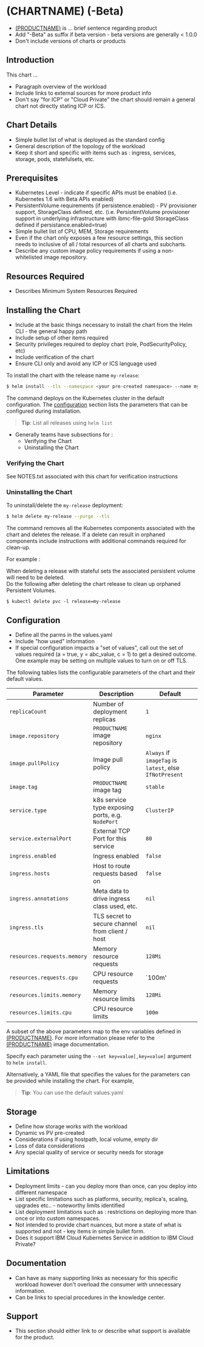 # (CHARTNAME) (-Beta)
* [(PRODUCTNAME)](https://<PRODUCTURL>) is ... brief sentence regarding product
* Add "-Beta" as suffix if beta version - beta versions are generally < 1.0.0
* Don't include versions of charts or products

## Introduction
This chart ...
* Paragraph overview of the workload
* Include links to external sources for more product info
* Don't say "for ICP" or "Cloud Private" the chart should remain a general chart not directly stating ICP or ICS. 

## Chart Details
* Simple bullet list of what is deployed as the standard config
* General description of the topology of the workload 
* Keep it short and specific with items such as : ingress, services, storage, pods, statefulsets, etc. 

## Prerequisites
* Kubernetes Level - indicate if specific APIs must be enabled (i.e. Kubernetes 1.6 with Beta APIs enabled)
* PersistentVolume requirements (if persistence.enabled) - PV provisioner support, StorageClass defined, etc. (i.e. PersistentVolume provisioner support in underlying infrastructure with ibmc-file-gold StorageClass defined if persistance.enabled=true)
* Simple bullet list of CPU, MEM, Storage requirements
* Even if the chart only exposes a few resource settings, this section needs to inclusive of all / total resources of all charts and subcharts.
* Describe any custom image policy requirements if using a non-whitelisted image repository.

## Resources Required
* Describes Minimum System Resources Required

## Installing the Chart
* Include at the basic things necessary to install the chart from the Helm CLI - the general happy path
* Include setup of other items required
* Security privileges required to deploy chart (role, PodSecurityPolicy, etc)
* Include verification of the chart 
* Ensure CLI only and avoid any ICP or ICS language used

To install the chart with the release name `my-release`:

```bash
$ helm install --tls --namespace <your pre-created namespace> --name my-release stable/<chartname>
```

The command deploys <Chart name> on the Kubernetes cluster in the default configuration. The [configuration](#configuration) section lists the parameters that can be configured during installation.


> **Tip**: List all releases using `helm list`

* Generally teams have subsections for : 
   * Verifying the Chart
   * Uninstalling the Chart

### Verifying the Chart
See NOTES.txt associated with this chart for verification instructions

### Uninstalling the Chart

To uninstall/delete the `my-release` deployment:

```bash
$ helm delete my-release --purge --tls
```

The command removes all the Kubernetes components associated with the chart and deletes the release.  If a delete can result in orphaned components include instructions with additional commands required for clean-up.  

For example :

When deleting a release with stateful sets the associated persistent volume will need to be deleted.  
Do the following after deleting the chart release to clean up orphaned Persistent Volumes.

```console
$ kubectl delete pvc -l release=my-release
```

## Configuration
* Define all the parms in the values.yaml 
* Include "how used" information
* If special configuration impacts a "set of values", call out the set of values required (a = true, y = abc_value, c = 1) to get a desired outcome. One example may be setting on multiple values to turn on or off TLS. 

The following tables lists the configurable parameters of the <CHARTNAME> chart and their default values.

| Parameter                  | Description                                     | Default                                                    |
| -----------------------    | ---------------------------------------------   | ---------------------------------------------------------- |
| `replicaCount`             | Number of deployment replicas                   | `1`                                                        |
| `image.repository`         | `PRODUCTNAME` image repository                  | `nginx`                                                    |
| `image.pullPolicy`         | Image pull policy                               | `Always` if `imageTag` is `latest`, else `IfNotPresent`    |
| `image.tag`                | `PRODUCTNAME` image tag                         | `stable`                                                   |
| `service.type`             | k8s service type exposing ports, e.g. `NodePort`| `ClusterIP`                                                |
| `service.externalPort`     | External TCP Port for this service              | `80`                                                       |
| `ingress.enabled`          | Ingress enabled                                 | `false`                                                    |
| `ingress.hosts`            | Host to route requests based on                 | `false`                                                    |
| `ingress.annotations`      | Meta data to drive ingress class used, etc.     | `nil`                                                      |
| `ingress.tls`              | TLS secret to secure channel from client / host | `nil`                                                      |
| `resources.requests.memory`| Memory resource requests                        | `128Mi`                                                    |
| `resources.requests.cpu`   | CPU resource requests                           | `100m'                                                     |
| `resources.limits.memory`  | Memory resource limits                          | `128Mi`                                                    |
| `resources.limits.cpu`     | CPU resource limits                             | `100m`                                                     |


A subset of the above parameters map to the env variables defined in [(PRODUCTNAME)](PRODUCTDOCKERURL). For more information please refer to the [(PRODUCTNAME)](PRODUCTDOCKERURL) image documentation.

Specify each parameter using the `--set key=value[,key=value]` argument to `helm install`.

Alternatively, a YAML file that specifies the values for the parameters can be provided while installing the chart. For example,

> **Tip**: You can use the default values.yaml

## Storage
* Define how storage works with the workload
* Dynamic vs PV pre-created
* Considerations if using hostpath, local volume, empty dir
* Loss of data considerations
* Any special quality of service or security needs for storage

## Limitations
* Deployment limits - can you deploy more than once, can you deploy into different namespace
* List specific limitations such as platforms, security, replica's, scaling, upgrades etc.. - noteworthy limits identified
* List deployment limitations such as : restrictions on deploying more than once or into custom namespaces. 
* Not intended to provide chart nuances, but more a state of what is supported and not - key items in simple bullet form.
* Does it support IBM Cloud Kubernetes Service in addition to IBM Cloud Private?

## Documentation
* Can have as many supporting links as necessary for this specific workload however don't overload the consumer with unnecessary information.
* Can be links to special procedures in the knowledge center.

## Support
* This section should either link to or describe what support is available for the product.  
